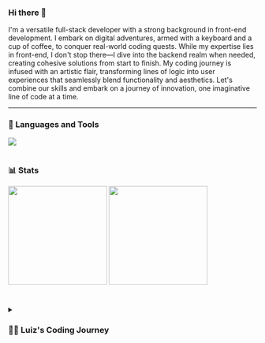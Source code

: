 ### Hi there 👋

I'm a versatile full-stack developer with a strong background in front-end development. I embark on digital adventures, armed with a keyboard and a cup of coffee, to conquer real-world coding quests. While my expertise lies in front-end, I don't stop there—I dive into the backend realm when needed, creating cohesive solutions from start to finish. My coding journey is infused with an artistic flair, transforming lines of logic into user experiences that seamlessly blend functionality and aesthetics. Let's combine our skills and embark on a journey of innovation, one imaginative line of code at a time.

---

### 🧰 Languages and Tools
<p align="left">
  <a href="https://skillicons.dev">
    <img src="https://skillicons.dev/icons?i=react,nextjs,nodejs,ts,js,html,css,sass,styledcomponents,tailwind,bootstrap,redux,jest,git,github,linux,vscode,figma,postman" />
  </a>
</p>

#

### 📊 Stats


<p align="left">
<img  height="200" src="https://github-readme-stats.vercel.app/api?username=luiz504&show_icons=true&theme=dracula" />

<img  height="200" src="https://github-readme-stats.vercel.app/api/top-langs/?username=luiz504&theme=dracula&layout=compact" />
</p>



#


<details>
 <summary><h3>👨‍💻 Luiz's Coding Journey</h3></summary>

My coding journey is a testament to my diverse background, forged over a decade of commercial experiences. From my early days as a curious mechanic tearing apart gadgets to roles in restocking, sales, and administration, I embraced technology's integration into various operations. Navigating responsibilities like ERP management, purchasing, and logistics, I became a versatile business asset.

Having graduated in Accounting in 2018, I found myself at a crossroads. Encouraged by my natural tech inclination, I ventured into introductory coding courses on YouTube. What began as an experiment soon transformed into a passion that ignited my drive. Coding is where I discovered my purpose—an avenue to solve problems and create boundless possibilities.

This journey is a continuous learning process that I wholeheartedly embrace. Each day, I relish unraveling coding puzzles and diving into new technologies, refining my skills to bridge the gap between innovation and practicality. Armed with this diverse experience and an unyielding commitment to growth, I'm on a mission to translate my unique path into crafting digital solutions that make a difference.

</details>

  
<!--
**luiz504/luiz504** is a ✨ _special_ ✨ repository because its `README.md` (this file) appears on your GitHub profile.

Here are some ideas to get you started:

- 🔭 I’m currently working on ...
- 🌱 I’m currently learning ...
- 👯 I’m looking to collaborate on ...
- 🤔 I’m looking for help with ...
- 💬 Ask me about ...
- 📫 How to reach me: ...
- 😄 Pronouns: ...
- ⚡ Fun fact: ...
-->
